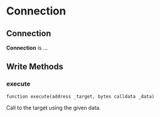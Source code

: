 # Connection

## Connection

**Connection** is ...

## Write Methods

### execute

`function execute(address _target, bytes calldata _data)`

Call to the target using the given data.

